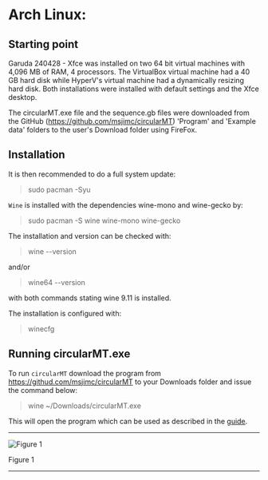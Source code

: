 # Arch Linux:

## Starting point
Garuda 240428 - Xfce was installed on two 64 bit virtual machines with 4,096 MB of RAM, 4 processors. The VirtualBox virtual machine had a 40 GB hard disk while HyperV's virtual machine had a dynamically resizing hard disk. Both installations were installed with default settings and the Xfce desktop.

The circularMT.exe file and the sequence.gb files were downloaded from the GitHub (https://github.com/msjimc/circularMT) 'Program' and 'Example data' folders to the user's Download folder using FireFox. 

## Installation

It is then recommended to do a full system update:

> sudo pacman -Syu

```Wine``` is installed with the dependencies wine-mono and wine-gecko by:

> sudo pacman -S wine wine-mono wine-gecko

The installation and version can be checked with:
 
> wine --version

and/or 

> wine64 --version

with both commands stating wine 9.11 is installed.

The installation is configured with:

> winecfg

## Running circularMT.exe

 To run ```circularMT``` download the program from https://githud.com/msjimc/circularMT to your Downloads folder and issue the command below:

> wine ~/Downloads/circularMT.exe 

This will open the program which can be used as described in the [guide]( https://github.com/msjimc/circularMT/tree/master/Guide/README.md).

<hr />

![Figure 1](images/garuda_Xfce_Figure1.jpg)

Figure 1

<hr />
